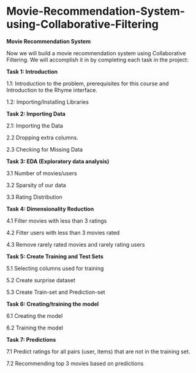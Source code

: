 # Movie-Recommendation-System-using-Collaborative-Filtering

**Movie Recommendation System**

Now we will build a movie recommendation system using Collaborative Filtering. We will accomplish it in by completing each task in the project:

**Task 1: Introduction**

1.1: Introduction to the problem, prerequisites for this course and Introduction to the Rhyme interface.

1.2: Importing/Installing Libraries

**Task 2: Importing Data**

2.1: Importing the Data

2.2 Dropping extra columns.

2.3 Checking for Missing Data

**Task 3: EDA (Exploratory data analysis)**

3.1 Number of movies/users

3.2 Sparsity of our data

3.3 Rating Distribution

**Task 4: Dimensionality Reduction**

4.1 Filter movies with less than 3 ratings

4.2 Filter users with less than 3 movies rated

4.3 Remove rarely rated movies and rarely rating users

**Task 5: Create Training and Test Sets**

5.1 Selecting columns used for training

5.2 Create surprise dataset

5.3 Create Train-set and Prediction-set

**Task 6: Creating/training the model**

6.1 Creating the model

6.2 Training the model

**Task 7: Predictions**

7.1 Predict ratings for all pairs (user, items) that are not in the training set.

7.2 Recommending top 3 movies based on predictions
